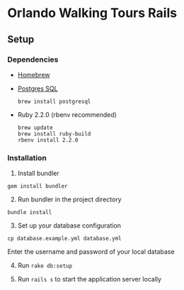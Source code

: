 # Orlando Walking Tours Rails

## Setup

### Dependencies

- [Homebrew](http://brew.sh/)

- [Postgres SQL](http://www.postgresql.org/download/)

  ```
  brew install postgresql
  ```

- Ruby 2.2.0 (rbenv recommended)

  ```
  brew update
  brew install ruby-build
  rbenv install 2.2.0
  ```

### Installation

1. Install bundler

  ```
  gem install bundler
  ```

2. Run bundler in the project directory

  ```
  bundle install
  ```

3. Set up your database configuration

  ```
  cp database.example.yml database.yml
  ```

  Enter the username and password of your local database

4. Run `rake db:setup`

5. Run `rails s` to start the application server locally


